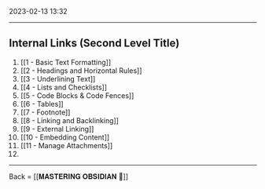 2023-02-13
13:32

---

## Internal Links (Second Level Title)

1. [[1 - Basic Text Formatting]]
2. [[2 - Headings and Horizontal Rules]]
3. [[3 - Underlining Text]]
4. [[4 - Lists and Checklists]]
5. [[5 - Code Blocks & Code Fences]]
6. [[6 - Tables]]
7. [[7  - Footnote]]
8. [[8 - Linking and Backlinking]]
9. [[9 - External Linking]]
10. [[10 - Embedding Content]]
11. [[11 - Manage Attachments]]
12. 

---

Back = [[𝐌𝐀𝐒𝐓𝐄𝐑𝐈𝐍𝐆 𝐎𝐁𝐒𝐈𝐃𝐈𝐀𝐍 🔗]]

